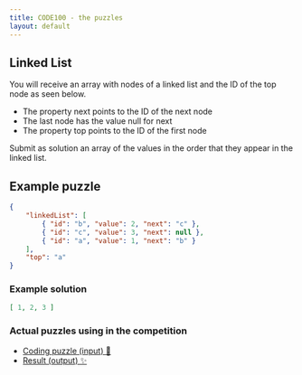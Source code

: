 ```yaml
---
title: CODE100 - the puzzles
layout: default
---
```


## Linked List 

You will receive an array with nodes of a linked list and the ID of the top node as seen below.

- The property next points to the ID of the next node
- The last node has the value null for next 
- The property top points to the ID of the first node

Submit as solution an array of the values in the order that they appear in the linked list.

## Example puzzle
```json
{
    "linkedList": [
        { "id": "b", "value": 2, "next": "c" },
        { "id": "c", "value": 3, "next": null },
        { "id": "a", "value": 1, "next": "b" }
    ],
    "top": "a"
}
```

### Example solution
```json
[ 1, 2, 3 ]
```

### Actual puzzles using in the competition
- [Coding puzzle (input) 🧩](challenge3/puzzle.json)
- [Result (output) ✨](challenge3/result.json)




